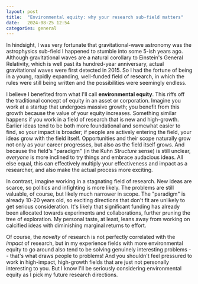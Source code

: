 ```yaml
---
layout: post
title:  "Environmental equity: why your research sub-field matters"
date:   2024-08-25 12:54
categories: general
---
```


In hindsight, I was very fortunate that gravitational-wave astronomy was the astrophysics sub-field I happened to stumble into some 5-ish years ago. Although gravitational waves are a natural corollary to Einstein's General Relativity, which is well past its hundred-year anniversary, actual gravitational waves were first detected in 2015. So I had the fortune of being in a young, rapidly expanding, well-funded field of research, in which the rules were still being written and the possibilities were seemingly endless. 

I believe I benefited from what I'll call **environmental equity**. This riffs off the traditional concept of equity in an asset or corporation. Imagine you work at a startup that undergoes massive growth; you benefit from this growth because the value of your equity increases. Something similar happens if you work in a field of research that is new and high-growth. Earlier ideas tend to be both more foundational and somewhat easier to find, so your impact is broader; if people are actively entering the field, your ideas grow with the field itself. Opportunities and their scope naturally grow not only as your career progresses, but also as the field itself grows. And because the field's "paradigm" (in the Kuhn *Structure* sense) is still unclear, *everyone* is more inclined to try things and embrace audacious ideas. All else equal, this can effectively multiply your effectiveness and impact as a researcher, and also make the actual process more exciting.

In contrast, imagine working in a stagnating field of research. New ideas are scarce, so politics and infighting is more likely. The problems are still valuable, of course, but likely much narrower in scope. The "paradigm" is already 10-20 years old, so exciting directions that don't fit are unlikely to get serious consideration. It's likely that significant funding has already been allocated towards experiments and collaborations, further pruning the tree of exploration. My personal taste, at least, leans away from working on calcified ideas with diminishing marginal returns to effort.

Of course, the *novelty* of research is not perfectly correlated with the *impact* of research, but in my experience fields with more environmental equity to go around also tend to be solving genuinely interesting problems -- that's what draws people to problems! And you shouldn't feel pressured to work in high-impact, high-growth fields that are just not personally interesting to you. But I know I'll be seriously considering environmental equity as I pick my future research directions.